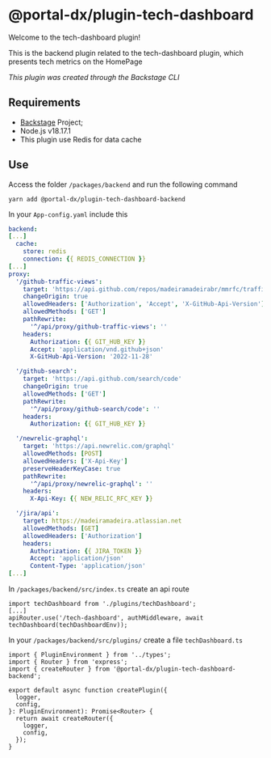 # @portal-dx/plugin-tech-dashboard

Welcome to the tech-dashboard plugin!

This is the backend plugin related to the tech-dashboard plugin, which presents tech metrics on the HomePage

_This plugin was created through the Backstage CLI_

## Requirements

- [Backstage](https://backstage.io/) Project;
- Node.js v18.17.1
- This plugin use Redis for data cache


## Use

Access the folder `/packages/backend` and run the following command
```
yarn add @portal-dx/plugin-tech-dashboard-backend
```

In your `App-config.yaml` include this
```yaml
backend:
[...]
  cache:
    store: redis
    connection: {{ REDIS_CONNECTION }}
[...]
proxy:
  '/github-traffic-views':
    target: 'https://api.github.com/repos/madeiramadeirabr/mmrfc/traffic/views'
    changeOrigin: true
    allowedHeaders: ['Authorization', 'Accept', 'X-GitHub-Api-Version']
    allowedMethods: ['GET']
    pathRewrite:
      '^/api/proxy/github-traffic-views': ''
    headers:
      Authorization: {{ GIT_HUB_KEY }}
      Accept: 'application/vnd.github+json'
      X-GitHub-Api-Version: '2022-11-28'

  '/github-search':
    target: 'https://api.github.com/search/code'
    changeOrigin: true
    allowedMethods: ['GET']
    pathRewrite:
      '^/api/proxy/github-search/code': ''
    headers:
      Authorization: {{ GIT_HUB_KEY }}

  '/newrelic-graphql':
    target: 'https://api.newrelic.com/graphql'
    allowedMethods: [POST]
    allowedHeaders: ['X-Api-Key']
    preserveHeaderKeyCase: true
    pathRewrite:
      '^/api/proxy/newrelic-graphql': ''
    headers:
      X-Api-Key: {{ NEW_RELIC_RFC_KEY }}

  '/jira/api':
    target: https://madeiramadeira.atlassian.net
    allowedMethods: [GET]
    allowedHeaders: ['Authorization']
    headers:
      Authorization: {{ JIRA_TOKEN }}
      Accept: 'application/json'
      Content-Type: 'application/json'
[...]
 ```
In `/packages/backend/src/index.ts` create an api route

```tsx
import techDashboard from './plugins/techDashboard';
[...]
apiRouter.use('/tech-dashboard', authMiddleware, await techDashboard(techDashboardEnv));
```

In your `/packages/backend/src/plugins/` create a file `techDashboard.ts`

```tsx
import { PluginEnvironment } from '../types';
import { Router } from 'express';
import { createRouter } from '@portal-dx/plugin-tech-dashboard-backend';

export default async function createPlugin({
  logger,
  config,
}: PluginEnvironment): Promise<Router> {
  return await createRouter({
    logger,
    config,
  });
}
```
